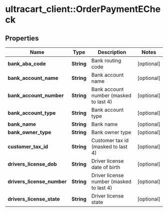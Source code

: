 # ultracart_client::OrderPaymentECheck

## Properties
Name | Type | Description | Notes
------------ | ------------- | ------------- | -------------
**bank_aba_code** | **String** | Bank routing code | [optional] 
**bank_account_name** | **String** | Bank account name | [optional] 
**bank_account_number** | **String** | Bank account number (masked to last 4) | [optional] 
**bank_account_type** | **String** | Bank account type | [optional] 
**bank_name** | **String** | Bank name | [optional] 
**bank_owner_type** | **String** | Bank owner type | [optional] 
**customer_tax_id** | **String** | Customer tax id (masked to last 4) | [optional] 
**drivers_license_dob** | **String** | Driver license date of birth | [optional] 
**drivers_license_number** | **String** | Driver license number (masked to last 4) | [optional] 
**drivers_license_state** | **String** | Driver license state | [optional] 


